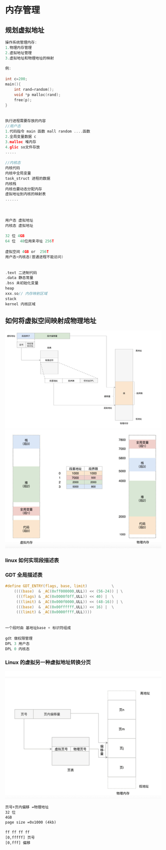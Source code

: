 # 内存管理
## 规划虚拟地址
```c
操作系统管理内存:
1.物理内存管理
2.虚拟地址管理
3.虚拟地址和物理地址的映射

例:

int c=200;
main(){
    int rand=random();
    void *p malloc(rand);
    free(p);
}


执行进程需要存放的内容
//用户态
1.代码指令 main 函数 mall random ....函数
2.全局变量数据 c
3.malloc 堆内存
4.glic so文件存放
.....

//内核态
内核代码
内核中全局变量
task_struct 进程的数据
内核栈 
内核也要动态分配内存
虚拟地址到内核的映射表
......



用户态 虚拟地址
内核态 虚拟地址

32 位 4GB
64 位  48位用来寻址 256T

虚拟空间 4GB or  256T
用户态+内核态(普通进程不能访问)


.text 二进制代码
.data 静态常量
.bss 未初始化变量
heap
xxx.so// 内存映射区域
stack
kernel 内核区域
```
## 如何将虚拟空间映射成物理地址
![分段机制原理](./imgs/分段机制原理.png)
![段表示意图](./imgs/段表示意图.png)
### linux 如何实现段描述表
### GDT 全局描述表
```c
#define GDT_ENTRY(flags, base, limit)			\
	((((base)  & _AC(0xff000000,ULL)) << (56-24)) |	\
	 (((flags) & _AC(0x0000f0ff,ULL)) << 40) |	\
	 (((limit) & _AC(0x000f0000,ULL)) << (48-16)) |	\
	 (((base)  & _AC(0x00ffffff,ULL)) << 16) |	\
	 (((limit) & _AC(0x0000ffff,ULL))))


一个段时由 基地址base + 标识符组成 

gdt 做权限管理
DPL 3 用户态
DPL 0 内核态

```
### Linux 的虚拟另一种虚拟地址转换分页
![Linux分页页表转换虚拟地址](./imgs/Linux分页页表转换虚拟地址.png)
```
页号+页内偏移 =物理地址
32 位
4GB
page size =0x1000 (4kb)

ff ff ff ff 
[0,fffff] 页号
[0,fff] 偏移




```
